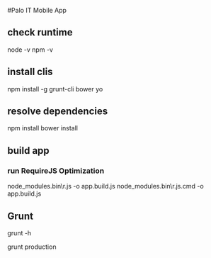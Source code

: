 #Palo IT Mobile App

## check runtime
node -v
npm -v

## install clis
npm install -g grunt-cli bower yo

## resolve dependencies
npm install
bower install

## build app
### run RequireJS Optimization
node_modules\.bin\r.js -o app.build.js
node_modules\.bin\r.js.cmd -o app.build.js

## Grunt
grunt -h

grunt production

